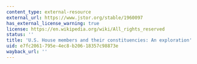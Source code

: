 ```yaml
---
content_type: external-resource
external_url: https://www.jstor.org/stable/1960097
has_external_license_warning: true
license: https://en.wikipedia.org/wiki/All_rights_reserved
status: ''
title: 'U.S. House members and their constituencies: An exploration'
uid: e7fc2061-795e-4ec8-b206-18357c98873e
wayback_url: ''
---
```

